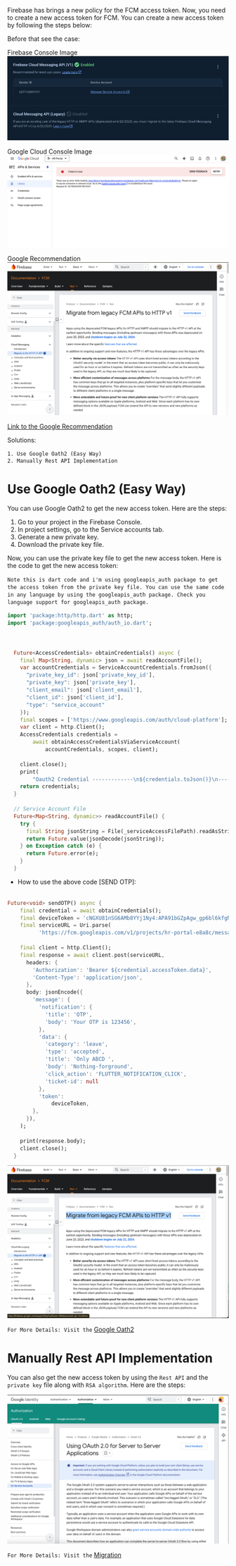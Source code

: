 

Firebase has brings a new policy for the FCM access token. Now, you need to create a new access token for FCM. You can create a new access token by following the steps below:

Before that see the case:

Firebase Console Image 
![alt text](console_image.png)


Google Cloud Console Image
![alt text](google_cloud_console_image.png)


Google Recommendation
![alt text](google_recommendation.png) 

[Link to the Google Recommendation](https://firebase.google.com/docs/cloud-messaging/migrate-v1?hl=en&authuser=0&_gl=1*1pij831*_ga*MTIzMTIyNjAxMC4xNzI0NzUyNTEy*_ga_CW55HF8NVT*MTcyNDgyMTk3MS41LjEuMTcyNDgyMTk4NS40Ni4wLjA.)

Solutions:

    1. Use Google Oath2 (Easy Way)
    2. Manually Rest API Implementation


# Use Google Oath2 (Easy Way)

You can use Google Oath2 to get the new access token. Here are the steps:

1. Go to your project in the Firebase Console.
2. In project settings, go to the Service  accounts tab.
3. Generate a new private key.
4. Download the private key file.

Now, you can use the private key file to get the new access token. Here is the code to get the new access token:


`Note this is dart code and i'm using googleapis_auth package to get the access token from the private key file. You can use the same code in any language by using the googleapis_auth package. Check you language support for googleapis_auth package.`

```dart
import 'package:http/http.dart' as http;
import 'package:googleapis_auth/auth_io.dart';

  

  Future<AccessCredentials> obtainCredentials() async {
    final Map<String, dynamic> json = await readAccountFile();
    var accountCredentials = ServiceAccountCredentials.fromJson({
      "private_key_id": json['private_key_id'],
      "private_key": json['private_key'],
      "client_email": json['client_email'],
      "client_id": json['client_id'],
      "type": "service_account"
    });
    final scopes = ['https://www.googleapis.com/auth/cloud-platform'];
    var client = http.Client();
    AccessCredentials credentials =
        await obtainAccessCredentialsViaServiceAccount(
            accountCredentials, scopes, client);

    client.close();
    print(
        "Oauth2 Credential -------------\n${credentials.toJson()}\n---------------------");
    return credentials;
  }

  // Service Account File
  Future<Map<String, dynamic>> readAccountFile() {
    try {
      final String jsonString = File(_serviceAccessFilePath).readAsStringSync();
      return Future.value(jsonDecode(jsonString));
    } on Exception catch (e) {
      return Future.error(e);
    }
  }
```

- How to use the above code [SEND OTP]:

```dart

Future<void> sendOTP() async {
    final credential = await obtainCredentials();
    final deviceToken = 'cNGXU81nSG6AMb8YYj1Ny4:APA91bGZpAgw_gp6bl6kfgN4wIxCZLROt1duQiv-B43X5ggev1OBFuG59r6UpLOwvWm5ubq27DM5ehPq5-Ykhvf3VbpiMGZk6wae25oG1mqVMw-5Bhv5Xo14DJ3_SaR2V1DhLVowMou9';
    final serviceURL = Uri.parse(
          'https://fcm.googleapis.com/v1/projects/hr-portal-e8a8c/messages:send');

    final client = http.Client();
    final response = await client.post(serviceURL,
      headers: {
        'Authorization': 'Bearer ${credential.accessToken.data}',
        'Content-Type': 'application/json',
      },
      body: jsonEncode({
        'message': {
          'notification': {
            'title': 'OTP',
            'body': 'Your OTP is 123456',
          },
          'data': {
            'category': 'leave',
            'type': 'accepted',
            'title': 'Only ABCD ',
            'body': 'Nothing-forground',
            'click_action': 'FLUTTER_NOTIFICATION_CLICK',
            'ticket-id': null
          },
          'token':
              deviceToken,
        },
      }),
    );

    print(response.body);
    client.close();
  }
```
![Migrate from legacy FCM APIs to HTTP v1](migration.png)

`For More Details: Visit the`
[Google Oath2](https://firebase.google.com/docs/cloud-messaging/migrate-v1?hl=en&authuser=0&_gl=1*1pij831*_ga*MTIzMTIyNjAxMC4xNzI0NzUyNTEy*_ga_CW55HF8NVT*MTcyNDgyMTk3MS41LjEuMTcyNDgyMTk4NS40Ni4wLjA.)

# Manually Rest API Implementation

You can also get the new access token by using the `Rest API` and the `private key` file along with `RSA algorithm`. Here are the steps:


![alt text](oAuth2.png)


`For More Details: Visit the`
 [Migration](https://developers.google.com/identity/protocols/oauth2/service-account#callinganapi)
